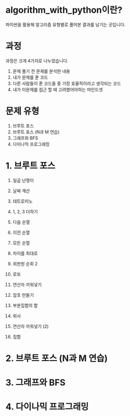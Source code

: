 # algorithm_with_python이란?
파이썬을 활용해 알고리즘 유형별로 풀어본 결과를 남기는 곳입니다.


# 과정
과정은 크게 4가지로 나누었습니다.
1. 문제 풀기 전 문제를 분석한 내용
2. 내가 문제를 푼 코드
3. 다른 사람들이 푼 코드들 중 가장 효율적이라고 생각되는 코드
4. 내가 이문제를 접근 할 때 고려했어야하는 마인드셋


# 문제 유형
1. 브루트 포스
2. 브루트 포스 (N과 M 연습)
3. 그래프와 BFS
4. 다이나믹 프로그래밍


# 1. 브루트 포스
1. 일곱 난쟁이


2. 날짜 계산


3. 테트로미노


4. 1, 2, 3 더하기


5. 다음 순열


6. 이전 순열


7. 모든 순열


8. 차이를 최대로


9. 외판원 순회 2


10. 로또


11. 연산자 끼워넣기


12. 암호 만들기


13. 부분집합의 합


14. 퇴사


15. 연산자 끼워넣기 (2)


16. 집합






# 2. 브루트 포스 (N과 M 연습)
# 3. 그래프와 BFS
# 4. 다이나믹 프로그래밍

